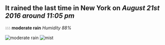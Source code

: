 ## It rained the last time in New York on *August 21st 2016 around 11:05 pm*
💧💧💧  **moderate rain** *Humidity 88%*

![moderate rain](http://openweathermap.org/img/w/10n.png) ![mist](http://openweathermap.org/img/w/50n.png)
